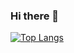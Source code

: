 ### Hi there 👋

<!--
**1013yjkim/1013yjkim** is a ✨ _special_ ✨ repository because its `README.md` (this file) appears on your GitHub profile.

Here are some ideas to get you started:

- 🔭 I’m currently working on ...
- 🌱 I’m currently learning ...
- 👯 I’m looking to collaborate on ...
- 🤔 I’m looking for help with ...
- 💬 Ask me about ...
- 📫 How to reach me: ...
- 😄 Pronouns: ...
- ⚡ Fun fact: ...
-->
<!-- 물결모양 -->
<!-- ![header](https://capsule-render.vercel.app/api?type=wave&color=auto&height=300&section=header&text=깃허브%20특강&fontSize=90) -->

<!-- [![*'s github stats](https://github-readme-stats.vercel.app/api?username=1013yjkim)](https://github.com/DangtangEee) -->

[![Top Langs](https://github-readme-stats.vercel.app/api/top-langs/?username=1013yjkim)](https://github.com/DangtangEee/github-readme-stats)


<!-- ![C](https://img.shields.io/badge/-C-123456?style=flat-square&logo=C&logoColor=black)
![자바](https://img.shields.io/badge/-자바-007396?style=flat&logo=Java&logoColor=ffffff)
![Spring](https://img.shields.io/badge/-Spring-6DB33F?style=for-the-badge&logo=Spring&logoColor=white)
![TypeScript](https://img.shields.io/badge/-TypeScript-3178C6?style=flat-square&logo=TypeScript&logoColor=white)
![Serverless](https://img.shields.io/badge/-Serverless-FD5750?style=flat-square&logo=Serverless&logoColor=magenta)
![MariaDB](https://img.shields.io/badge/-MariaDB-1F305F?style=flat-square&logo=mariadb&logoColor=white)
 -->

